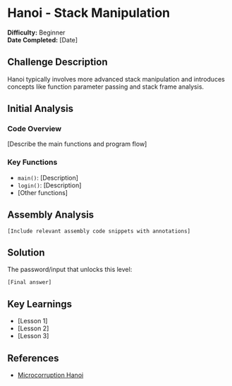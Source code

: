# Hanoi - Stack Manipulation

**Difficulty:** Beginner  
**Date Completed:** [Date]  

## Challenge Description

Hanoi typically involves more advanced stack manipulation and introduces concepts like function parameter passing and stack frame analysis.

## Initial Analysis

### Code Overview

[Describe the main functions and program flow]

### Key Functions

- `main()`: [Description]
- `login()`: [Description]
- [Other functions]

## Assembly Analysis

```assembly
[Include relevant assembly code snippets with annotations]
```

## Solution

The password/input that unlocks this level:

```text
[Final answer]
```

## Key Learnings

- [Lesson 1]
- [Lesson 2]
- [Lesson 3]

## References

- [Microcorruption Hanoi](https://microcorruption.com/debugger/Hanoi)
